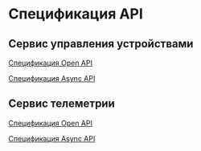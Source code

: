 # Спецификация API

## Сервис управления устройствами

[Спецификация Open API](device_open_api.yaml)

[Спецификация Async API](device_async_api.yaml)

## Сервис телеметрии

[Спецификация Open API](telemetry_open_api.yaml)

[Спецификация Async API](telemetry_async_api.yaml)